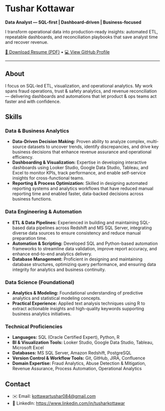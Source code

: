 # Tushar Kottawar  
**Data Analyst — SQL-first | Dashboard-driven | Business-focused**

I transform operational data into production-ready insights: automated ETL, repeatable dashboards, and reconciliation playbooks that save analyst time and recover revenue.

[📄 Download Resume (PDF)](./Tushar_Kottawar_CV.pdf) • [💻 View GitHub Profile](https://github.com/kottawartushar)

---

## About
I focus on SQL-led ETL, visualization, and operational analytics. My work spans fraud operations, trust & safety analytics, and revenue reconciliation — delivering dashboards and automations that let product & ops teams act faster and with confidence.

## Skills

### Data & Business Analytics
- **Data-Driven Decision Making:** Proven ability to analyze complex, multi-source datasets to uncover trends, identify discrepancies, and drive key business decisions that enhance revenue assurance and operational efficiency.  
- **Dashboarding & Visualization:** Expertise in developing interactive dashboards using Looker Studio, Google Data Studio, Tableau, and Excel to monitor KPIs, track performance, and enable self-service insights for cross-functional teams.  
- **Reporting & Process Optimization:** Skilled in designing automated reporting systems and analytics workflows that have reduced manual reporting time and enabled faster, data-backed decisions across business functions.  

### Data Engineering & Automation
- **ETL & Data Pipelines:** Experienced in building and maintaining SQL-based data pipelines across Redshift and MS SQL Server, integrating diverse data sources to ensure consistency and reduce manual preparation time.  
- **Automation & Scripting:** Developed SQL and Python-based automation frameworks to streamline data validation, improve report accuracy, and enhance end-to-end analytics delivery.  
- **Database Management:** Proficient in designing and maintaining database structures, optimizing query performance, and ensuring data integrity for analytics and business continuity.  

### Data Science (Foundational)
- **Analytics & Modeling:** Foundational understanding of predictive analytics and statistical modeling concepts.  
- **Practical Experience:** Applied text analysis techniques using R to extract actionable insights and high-quality keywords supporting business analytics initiatives.  

### Technical Proficiencies
- **Languages:** SQL (Oracle Certified Expert), Python, R  
- **BI & Visualization Tools:** Looker Studio, Google Data Studio, Tableau, Microsoft Excel  
- **Databases:** MS SQL Server, Amazon Redshift, PostgreSQL  
- **Version Control & Workflow Tools:** Git, GitHub, JIRA, Confluence  
- **Domain Expertise:** Fraud Analytics, Abuse Detection & Mitigation, Revenue Assurance, Process Automation, Operational Analytics

## Contact
- ✉️ Email: kottawartushar084@gmail.com  
- 🔗 LinkedIn: https://www.linkedin.com/in/tusharkottawar